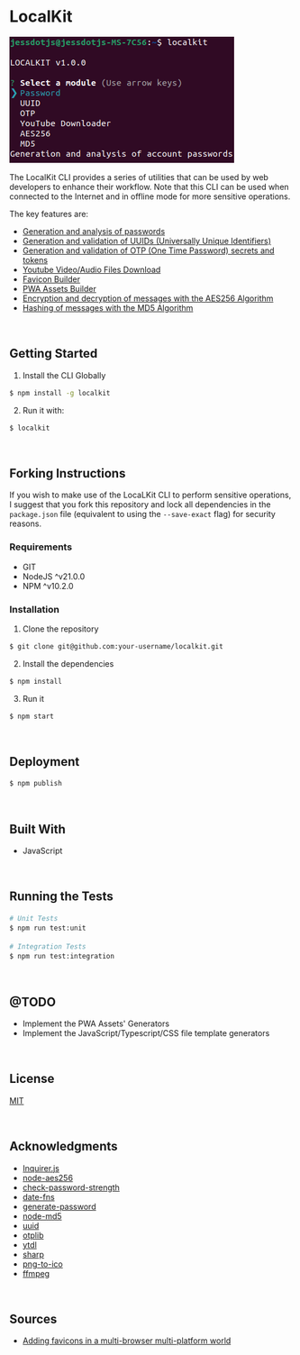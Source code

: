# LocalKit

![LocalKit](./readme-assets/screenshot-01.png)

The LocalKit CLI provides a series of utilities that can be used by web developers to enhance their workflow. Note that this CLI can be used when connected to the Internet and in offline mode for more sensitive operations.

The key features are:

- [Generation and analysis of passwords](./readme-assets/modules/PASSWORD/README.md)
- [Generation and validation of UUIDs (Universally Unique Identifiers)](./readme-assets/modules/UUID/README.md)
- [Generation and validation of OTP (One Time Password) secrets and tokens](./readme-assets/modules/OTP/README.md)
- [Youtube Video/Audio Files Download](./readme-assets/modules/YOUTUBE_DOWNLOADER/README.md)
- [Favicon Builder](./readme-assets/modules/FAVICON_BUILDER/README.md)
- [PWA Assets Builder](./readme-assets/modules/PWA_ASSETS_BUILDER/README.md)
- [Encryption and decryption of messages with the AES256 Algorithm](./readme-assets/modules/AES256/README.md)
- [Hashing of messages with the MD5 Algorithm](./readme-assets/modules/MD5/README.md)




<br/>

## Getting Started

1) Install the CLI Globally
```bash
$ npm install -g localkit
```

2) Run it with:
```bash
$ localkit
```

<br/>

## Forking Instructions

If you wish to make use of the LocaLKit CLI to perform sensitive operations, I suggest that you fork this repository and lock all dependencies in the `package.json` file (equivalent to using the  `--save-exact` flag) for security reasons.

### Requirements

- GIT
- NodeJS ^v21.0.0
- NPM ^v10.2.0

### Installation

1) Clone the repository
```bash
$ git clone git@github.com:your-username/localkit.git
```

2) Install the dependencies
```bash
$ npm install
```

3) Run it
```bash
$ npm start
```






<br/>

## Deployment

```bash
$ npm publish
```




<br/>

## Built With

- JavaScript




<br/>

## Running the Tests

```bash
# Unit Tests
$ npm run test:unit

# Integration Tests
$ npm run test:integration
```




<br/>

## @TODO

- Implement the PWA Assets' Generators
- Implement the JavaScript/Typescript/CSS file template generators




<br/>

## License

[MIT](https://choosealicense.com/licenses/mit/)




<br/>

## Acknowledgments

- [Inquirer.js](https://github.com/SBoudrias/Inquirer.js)
- [node-aes256](https://github.com/JamesMGreene/node-aes256)
- [check-password-strength](https://github.com/deanilvincent/check-password-strength)
- [date-fns](https://github.com/date-fns/date-fns)
- [generate-password](https://github.com/brendanashworth/generate-password)
- [node-md5](https://github.com/pvorb/node-md5)
- [uuid](https://github.com/uuidjs/uuid)
- [otplib](https://github.com/yeojz/otplib)
- [ytdl](https://github.com/fent/node-ytdl-core)
- [sharp](https://github.com/lovell/sharp)
- [png-to-ico](https://github.com/steambap/png-to-ico)
- [ffmpeg](https://ffmpeg.org/)




<br/>

## Sources

- [Adding favicons in a multi-browser multi-platform world](https://mobiforge.com/design-development/adding-favicons-in-a-multi-browser-multi-platform-world)